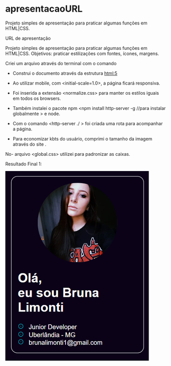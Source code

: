 # apresentacaoURL
Projeto simples de apresentação para praticar algumas funções em HTML|CSS.

URL de apresentação

Projeto simples de apresentação para praticar algumas funções em HTML|CSS.
Objetivos: praticar estilizações com fontes, ícones, margens. 


Criei um arquivo através do terminal com o comando <touch index.html>
- Construi o documento através da estrutura <html:5>
- Ao utilizar mobile, com <initial-scale=1.0>, a página ficará responsiva.
- Foi inserida a extensão <normalize.css> para manter os estilos iguais em todos os browsers.
- Também instalei o pacote npm <npm install http-server -g //para instalar globalmente > e node.

- Com o comando <http-server ./ > foi criada uma rota para acompanhar a página.

- Para economizar kbts do usuário, comprimi o tamanho da imagem através do site <tinyPNG>.


No-  arquivo <global.css> utilizei <box-sizing> para padronizar as caixas.

Resultado Final 1:

![print](print.png)

